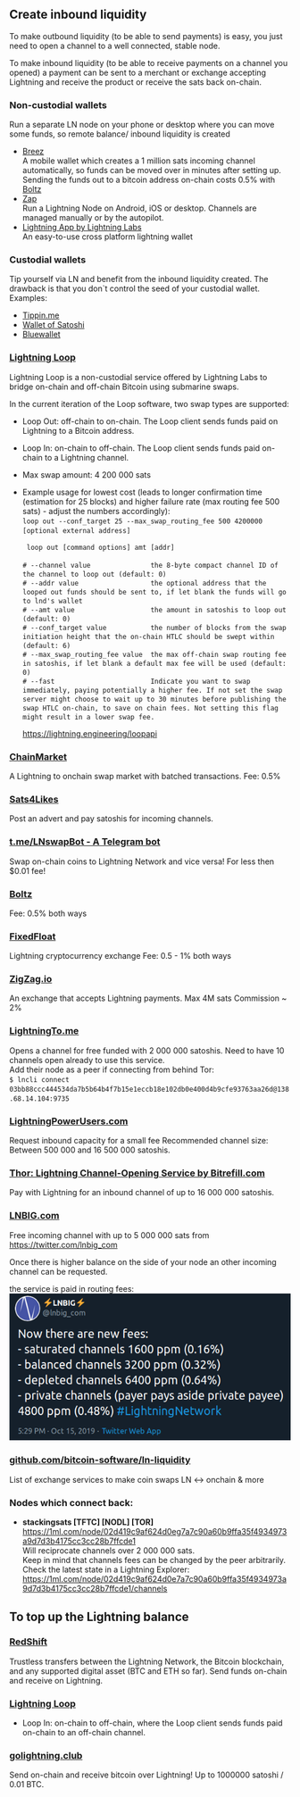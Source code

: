 ## Create inbound liquidity

To make outbound liquidity (to be able to send payments) is easy, you just need to open a channel to a well connected, stable node. 

To make inbound liquidity (to be able to receive payments on a channel you opened) a payment can be sent to a merchant or exchange accepting Lightning and receive the product or receive the sats back on-chain.

### Non-custodial wallets
Run a separate LN node on your phone or desktop where you can move some funds, so remote balance/ inbound liquidity is created
* [Breez](https://breez.technology/)  
A mobile wallet which creates a 1 million sats incoming channel automatically, so funds can be moved over in minutes after setting up.  
Sending the funds out to a bitcoin address on-chain costs 0.5% with [Boltz](https://boltz.exchange/)
* [Zap](https://zap.jackmallers.com/)   
Run a Lightning Node on Android, iOS or desktop. Channels are managed manually or by the autopilot.
* [Lightning App by Lightning Labs](https://github.com/lightninglabs/lightning-app)  
An easy-to-use cross platform lightning wallet
### Custodial wallets
Tip yourself via LN and benefit from the inbound liquidity created.
The drawback is that you don`t control the seed of your custodial wallet.  
Examples:  
* [Tippin.me](https://tippin.me/)
* [Wallet of Satoshi](https://www.walletofsatoshi.com/)
* [Bluewallet](https://bluewallet.io/)

### [Lightning Loop](https://github.com/lightninglabs/loop)
Lightning Loop is a non-custodial service offered by Lightning Labs to bridge on-chain and off-chain Bitcoin using submarine swaps.

In the current iteration of the Loop software, two swap types are supported:

* Loop Out: off-chain to on-chain. The Loop client sends funds paid on Lightning to a Bitcoin address.

* Loop In: on-chain to off-chain. The Loop client sends funds paid on-chain to a Lightning channel.

* Max swap amount: 4 200 000 sats

* Example usage for lowest cost (leads to longer confirmation time (estimation for 25 blocks) and higher failure rate (max routing fee 500 sats) - adjust the numbers accordingly):  
`loop out --conf_target 25 --max_swap_routing_fee 500 4200000 [optional external address]`

    ```
     loop out [command options] amt [addr]

    # --channel value               the 8-byte compact channel ID of the channel to loop out (default: 0)
    # --addr value                  the optional address that the looped out funds should be sent to, if let blank the funds will go to lnd's wallet
    # --amt value                   the amount in satoshis to loop out (default: 0)
    # --conf_target value           the number of blocks from the swap initiation height that the on-chain HTLC should be swept within (default: 6)
    # --max_swap_routing_fee value  the max off-chain swap routing fee in satoshis, if let blank a default max fee will be used (default: 0)
    # --fast                        Indicate you want to swap immediately, paying potentially a higher fee. If not set the swap server might choose to wait up to 30 minutes before publishing the swap HTLC on-chain, to save on chain fees. Not setting this flag might result in a lower swap fee.
    ```
    <https://lightning.engineering/loopapi>

### [ChainMarket](https://chainmarket.etleneum.com/)
A Lightning to onchain swap market with batched transactions.
Fee: 0.5%

### [Sats4Likes](https://kriptode.com/satsforlikes/index.html)
Post an advert and pay satoshis for incoming channels.

### [t.me/LNswapBot - A Telegram bot](https://t.me/LNswapBot)
Swap on-chain coins to Lightning Network and vice versa! For less then $0.01 fee! 

### [Boltz](https://boltz.exchange/)
Fee: 0.5% both ways

### [FixedFloat](https://fixedfloat.com/)
Lightning cryptocurrency exchange
Fee: 0.5 - 1% both ways

### [ZigZag.io](https://zigzag.io/#/)
An exchange that accepts Lightning payments.
Max 4M sats
Commission ~ 2% 

### [LightningTo.me](https://lightningto.me/)
Opens a channel for free funded with 2 000 000 satoshis. Need to have 10 channels open already to use this service.  
Add their node as a peer if connecting from behind Tor:  
`$ lncli connect 03bb88ccc444534da7b5b64b4f7b15e1eccb18e102db0e400d4b9cfe93763aa26d@138.68.14.104:9735`

### [LightningPowerUsers.com](https://lightningpowerusers.com/home/)
Request inbound capacity for a small fee
Recommended channel size: Between 500 000 and 16 500 000 satoshis.

### [Thor: Lightning Channel-Opening Service by Bitrefill.com](https://www.bitrefill.com/thor-lightning-network-channels/?hl=en)
Pay with Lightning for an inbound channel of up to 16 000 000 satoshis.

### [LNBIG.com](https://lnbig.com/#/open-channel)
Free incoming channel with up to 5 000 000 sats from <https://twitter.com/lnbig_com>

Once there is higher balance on the side of your node an other incoming channel can be requested.

the service is paid in routing fees:  
![lnbig_fees](/images/lnbig_fees.png)

### [github.com/bitcoin-software/ln-liquidity](https://github.com/bitcoin-software/ln-liquidity)
List of exchange services to make coin swaps LN <-> onchain & more

### Nodes which connect back:
* **stackingsats [TFTC] [NODL] [TOR]**  
<https://1ml.com/node/02d419c9af624d0eg7a7c90a60b9ffa35f4934973a9d7d3b4175cc3cc28b7ffcde1>  
Will reciprocate channels over 2 000 000 sats.  
Keep in mind that channels fees can be changed by the peer arbitrarily.   
Check the latest state in a Lightning Explorer:  
https://1ml.com/node/02d419c9af624d0e7a7c90a60b9ffa35f4934973a9d7d3b4175cc3cc28b7ffcde1/channels

## To top up the Lightning balance

### [RedShift](https://ion.radar.tech/redshift)
Trustless transfers between the Lightning Network, the Bitcoin blockchain, and any supported digital asset (BTC and ETH so far).
Send funds on-chain and receive on Lightning.

### [Lightning Loop](https://github.com/lightninglabs/loop)
* Loop In: on-chain to off-chain, where the Loop client sends funds paid on-chain to an off-chain channel.

### [golightning.club](https://golightning.club/)
Send on-chain and receive bitcoin over Lightning!
Up to 1000000 satoshi / 0.01 BTC.